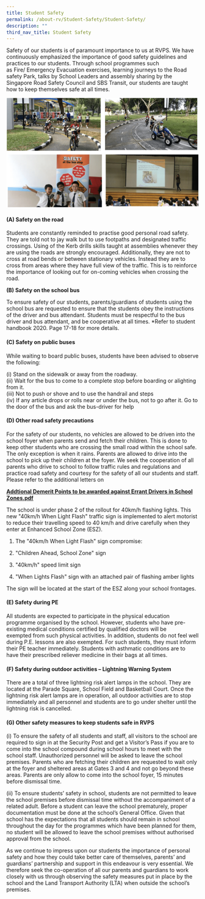 ```yaml
---
title: Student Safety
permalink: /about-rv/Student-Safety/Student-Safety/
description: ""
third_nav_title: Student Safety
---
```

Safety of our students is of paramount importance to us at RVPS. We have continuously emphasized the importance of good safety guidelines and practices to our students. Through school programmes such as Fire/ Emergency Evacuation exercises, learning journeys to the Road safety Park, talks by School Leaders and assembly sharing by the Singapore Road Safety Council and SBS Transit, our students are taught how to keep themselves safe at all times.

![](/images/About%20RV/photo_6235784303653007519_w.png)

#### (A) Safety on the road

  

Students are constantly reminded to practise good personal road safety. They are told not to jay walk but to use footpaths and designated traffic crossings. Using of the Kerb drills skills taught at assemblies whenever they are using the roads are strongly encouraged. Additionally, they are not to cross at road bends or between stationary vehicles. Instead they are to cross from areas where they have full view of the traffic. This is to reinforce the importance of looking out for on-coming vehicles when crossing the road.

**(B) Safety on the school bus**  

To ensure safety of our students, parents/guardians of students using the school bus are requested to ensure that the students obey the instructions of the driver and bus attendant. Students must be respectful to the bus driver and bus attendant, and be cooperative at all times. \*Refer to student handbook 2020. Page 17-18 for more details.

#### (C) Safety on public buses


While waiting to board public buses, students have been advised to observe the following: 

(i) Stand on the sidewalk or away from the roadway.  
(ii) Wait for the bus to come to a complete stop before boarding or alighting from it.  
(iii) Not to push or shove and to use the handrail and steps  
(iv) If any article drops or rolls near or under the bus, not to go after it. Go to the door of the bus and ask the bus-driver for help

#### (D) Other road safety precautions


For the safety of our students, no vehicles are allowed to be driven into the school foyer when parents send and fetch their children. This is done to keep other students who are crossing the small road within the school safe. The only exception is when it rains. Parents are allowed to drive into the school to pick up their children at the foyer. We seek the cooperation of all parents who drive to school to follow traffic rules and regulations and practice road safety and courtesy for the safety of all our students and staff. Please refer to the additional letters on

**[Addtional Demerit Points to be awarded against Errant Drivers in School Zones.pdf](/files/About%20RV/Additional%20Demerit%20Points%20to%20be%20awarded%20against%20Errant%20Drivers%20in%20School%20Zones.pdf)**  

  

The school is under phase 2 of the rollout for 40km/h flashing lights. This new "40km/h When Light Flash" traffic sign is implemented to alert motorist to reduce their travelling speed to 40 km/h and drive carefully when they enter at Enhanced School Zone (ESZ).

1.  The "40km/h When Light Flash" sign compromise:  
    
2.  "Children Ahead, School Zone" sign  
    
3.  "40km/h" speed limit sign  
    
4.  "When Lights Flash" sign with an attached pair of flashing amber lights
    

The sign will be located at the start of the ESZ along your school frontages.

  

#### (E) Safety during PE

  

All students are expected to participate in the physical education programme organised by the school. However, students who have pre-existing medical conditions certified by qualified doctors will be exempted from such physical activities. In addition, students do not feel well during P.E. lessons are also exempted. For such students, they must inform their PE teacher immediately. Students with asthmatic conditions are to have their prescribed reliever medicine in their bags at all times.

#### (F) Safety during outdoor activities – Lightning Warning System

  

There are a total of three lightning risk alert lamps in the school. They are located at the Parade Square, School Field and Basketball Court. Once the lightning risk alert lamps are in operation, all outdoor activities are to stop immediately and all personnel and students are to go under shelter until the lightning risk is cancelled.

  

#### (G) Other safety measures to keep students safe in RVPS

  

(i) To ensure the safety of all students and staff, all visitors to the school are required to sign in at the Security Post and get a Visitor’s Pass if you are to come into the school compound during school hours to meet with the school staff. Unauthorized personnel will be asked to leave the school premises. Parents who are fetching their children are requested to wait only at the foyer and sheltered areas at Gates 3 and 4 and not go beyond these areas. Parents are only allow to come into the school foyer, 15 minutes before dismissal time. 

(ii) To ensure students’ safety in school, students are not permitted to leave the school premises before dismissal time without the accompaniment of a related adult. Before a student can leave the school prematurely, proper documentation must be done at the school’s General Office. Given that school has the expectations that all students should remain in school throughout the day for the programmes which have been planned for them, no student will be allowed to leave the school premises without authorised approval from the school.

  

As we continue to impress upon our students the importance of personal safety and how they could take better care of themselves, parents’ and guardians’ partnership and support in this endeavour is very essential. We therefore seek the co-operation of all our parents and guardians to work closely with us through observing the safety measures put in place by the school and the Land Transport Authority (LTA) when outside the school’s premises.